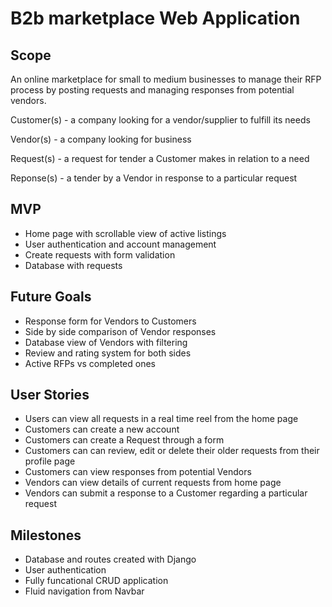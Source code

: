 # B2b marketplace Web Application

## Scope
An online marketplace for small to medium businesses to manage their RFP process by posting requests and managing responses from potential vendors.

Customer(s) - a company looking for a vendor/supplier to fulfill its needs

Vendor(s) - a company looking for business

Request(s) - a request for tender a Customer makes in relation to a need

Reponse(s) - a tender by a Vendor in response to a particular request

## MVP
* Home page with scrollable view of active listings 
* User authentication and account management
* Create requests with form validation
* Database with requests

## Future Goals
* Response form for Vendors to Customers
* Side by side comparison of Vendor responses
* Database view of Vendors with filtering
* Review and rating system for both sides
* Active RFPs vs completed ones

## User Stories

* Users can view all requests in a real time reel from the home page
* Customers can create a new account
* Customers can create a Request through a form
* Customers can can review, edit or delete their older requests from their profile page
* Customers can view responses from potential Vendors
* Vendors can view details of current requests from home page
* Vendors can submit a response to a Customer regarding a particular request

## Milestones
* Database and routes created with Django
* User authentication
* Fully funcational CRUD application 
* Fluid navigation from Navbar


